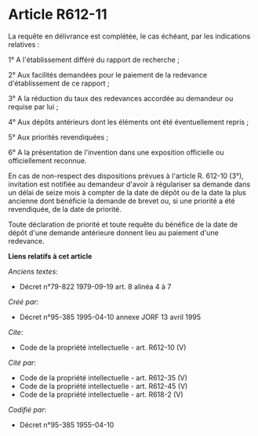 # Article R612-11

La requête en délivrance est complétée, le cas échéant, par les indications relatives :

1° A l'établissement différé du rapport de recherche ;

2° Aux facilités demandées pour le paiement de la redevance d'établissement de ce rapport ;

3° A la réduction du taux des redevances accordée au demandeur ou requise par lui ;

4° Aux dépôts antérieurs dont les éléments ont été éventuellement repris ;

5° Aux priorités revendiquées ;

6° A la présentation de l'invention dans une exposition officielle ou officiellement reconnue.

En cas de non-respect des dispositions prévues à l'article R. 612-10 (3°), invitation est notifiée au demandeur d'avoir à
régulariser sa demande dans un délai de seize mois à compter de la date de dépôt ou de la date la plus ancienne dont
bénéficie la demande de brevet ou, si une priorité a été revendiquée, de la date de priorité.

Toute déclaration de priorité et toute requête du bénéfice de la date de dépôt d'une demande antérieure donnent lieu au
paiement d'une redevance.

**Liens relatifs à cet article**

_Anciens textes_:

  - Décret n°79-822 1979-09-19 art. 8 alinéa 4 à 7

_Créé par_:

  - Décret n°95-385 1995-04-10 annexe JORF 13 avril 1995

_Cite_:

  - Code de la propriété intellectuelle - art. R612-10 (V)

_Cité par_:

  - Code de la propriété intellectuelle - art. R612-35 (V)
  - Code de la propriété intellectuelle - art. R612-45 (V)
  - Code de la propriété intellectuelle - art. R618-2 (V)

_Codifié par_:

  - Décret n°95-385 1955-04-10
